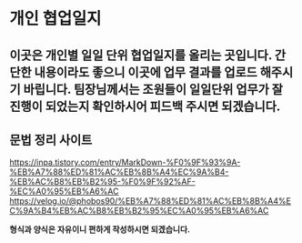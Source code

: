 # 개인 협업일지
이곳은 개인별 일일 단위 협업일지를 올리는 곳입니다. 간단한 내용이라도 좋으니 이곳에 업무 결과를 업로드 해주시기 바립니다. 
팀장님께서는 조원들이 일일단위 업무가 잘 진행이 되었는지 확인하시어 피드백 주시면 되겠습니다.  
---
## 문법 정리 사이트

https://inpa.tistory.com/entry/MarkDown-%F0%9F%93%9A-%EB%A7%88%ED%81%AC%EB%8B%A4%EC%9A%B4-%EB%AC%B8%EB%B2%95-%F0%9F%92%AF-%EC%A0%95%EB%A6%AC
https://velog.io/@phobos90/%EB%A7%88%ED%81%AC%EB%8B%A4%EC%9A%B4%EB%AC%B8%EB%B2%95%EC%A0%95%EB%A6%AC

__형식과 양식은 자유이니 편하게 작성하시면 되겠습니다.__
